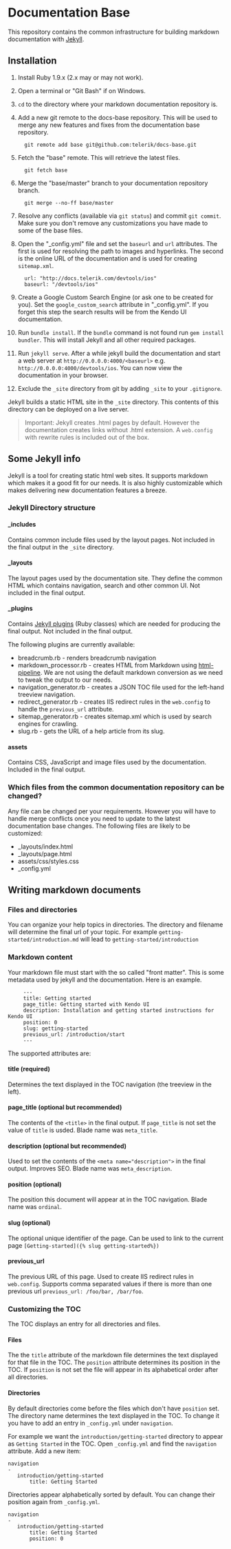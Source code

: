 # Documentation Base

This repository contains the common infrastructure for building markdown documentation with [Jekyll](http://jekyllrb.com/).

## Installation

1. Install Ruby 1.9.x (2.x may or may not work).
2. Open a terminal or "Git Bash" if on Windows.
3. `cd` to the directory where your markdown documentation repository is.
4. Add a new git remote to the docs-base repository. This will be used to merge any new features and fixes from the documentation base repository.

         git remote add base git@github.com:telerik/docs-base.git
5. Fetch the "base" remote. This will retrieve the latest files.
      
         git fetch base
6. Merge the "base/master" branch to your documentation repository branch. 
         
         git merge --no-ff base/master
7. Resolve any conflicts (available via `git status`) and commit `git commit`. Make sure you don't remove any customizations you have made to some of the base files.
8. Open the "_config.yml" file and set the `baseurl` and `url` attributes. The first is used for resolving the path to images and hyperlinks. The second is the online URL of the documentation and is used for creating `sitemap.xml`.
         
         url: "http://docs.telerik.com/devtools/ios"
         baseurl: "/devtools/ios"

9. Create a Google Custom Search Engine (or ask one to be created for you). Set the `google_custom_search` attribute in "_config.yml". If you forget this step the search results will be from the Kendo UI documentation.
10. Run `bundle install`. If the `bundle` command is not found run `gem install bundler`. This will install Jekyll and all other required packages.
11. Run `jekyll serve`. After a while jekyll build the documentation and start a web server at `http://0.0.0.0:4000/<baseurl>` e.g. `http://0.0.0.0:4000/devtools/ios`. You can now view the documentation in your browser.
12. Exclude the `_site` directory from git by adding `_site` to your `.gitignore`.
 
Jekyll builds a static HTML site in the `_site` directory. This contents of this directory can be deployed on a live server. 

> Important: Jekyll creates .html pages by default. However the documentation creates links without .html extension. A `web.config` with rewrite rules is included out of the box. 

## Some Jekyll info

Jekyll is a tool for creating static html web sites. It supports markdown which makes it a good fit for our needs. It is also highly customizable which makes delivering new documentation features a breeze.

### Jekyll Directory structure

#### _includes

Contains common include files used by the layout pages. Not included in the final output in the `_site` directory.

#### _layouts

The layout pages used by the documentation site. They define the common HTML which contains navigation, search and other common UI. Not included in the final output.

#### _plugins

Contains [Jekyll plugins](http://jekyllrb.com/docs/plugins/) (Ruby classes) which are needed for producing the final output. Not included in the final output. 

The following plugins are currently available:

* breadcrumb.rb - renders breadcrumb navigation
* markdown_processor.rb - creates HTML from Markdown using [html-pipeline](https://github.com/jch/html-pipeline). We are not using the default markdown conversion as we need to tweak the output to our needs.
* navigation_generator.rb - creates a JSON TOC file used for the left-hand treeview navigation.
* redirect_generator.rb - creates IIS redirect rules in the `web.config` to handle the `previous_url` attribute. 
* sitemap_generator.rb - creates sitemap.xml which is used by search engines for crawling.
* slug.rb - gets the URL of a help article from its slug.

#### assets

Contains CSS, JavaScript and image files used by the documentation. Included in the final output.

### Which files from the common documentation repository can be changed?

Any file can be changed per your requirements. However you will have to handle merge conflicts once you need to update to the latest documentation base changes. The following files are likely to be customized:

* _layouts/index.html
* _layouts/page.html
* assets/css/styles.css
* _config.yml

## Writing markdown documents

### Files and directories

You can organize your help topics in directories. The directory and filename will determine the final url of your topic. For example `getting-started/introduction.md` will lead to `getting-started/introduction`

### Markdown content

Your markdown file must start with the so called "front matter". This is some metadata used by jekyll and the documentation. Here is an example.

         ---
         title: Getting started
         page_title: Getting started with Kendo UI
         description: Installation and getting started instructions for Kendo UI
         position: 0
         slug: getting-started
         previous_url: /introduction/start
         ---

The supported attributes are:

#### title (required)

Determines the text displayed in the TOC navigation (the treeview in the left).

#### page_title (optional but recommended)

The contents of the `<title>` in the final output. If `page_title` is not set the value of `title` is usded. Blade name was `meta_title`.

#### description (optional but recommended)

Used to set the contents of the `<meta name="description">` in the final output. Improves SEO. Blade name was  `meta_description`.

#### position (optional)

The position this document will appear at in the TOC navigation. Blade name was `ordinal`.

#### slug (optional)

The optional unique identifier of the page. Can be used to link to the current page `[Getting-started]({% slug getting-started%})`

#### previous_url

The previous URL of this page. Used to create IIS redirect rules in `web.config`. Supports comma separated values if there is more than one previous url `previous_url: /foo/bar, /bar/foo`.

### Customizing the TOC

The TOC displays an entry for all directories and files. 

#### Files

The the `title` attribute of the markdown file determines the text displayed for that file in the TOC. The `position` attribute determines its position in the TOC. If `position` is not set the file will appear in its alphabetical order after all directories.

#### Directories

By default directories come before the files which don't have `position` set. The directory name determines the text displayed in the TOC. To change it you have to add an entry in `_config.yml` under `navigation`.

For example we want the `introduction/getting-started` directory to appear as `Getting Started` in the TOC. Open `_config.yml` and find the `navigation` attribute. Add a new item:

```
navigation
-
   introduction/getting-started
       title: Getting Started
```

Directories appear alphabetically sorted by default. You can change their position again from `_config.yml`.
```
navigation
-
   introduction/getting-started
       title: Getting Started
       position: 0
```
